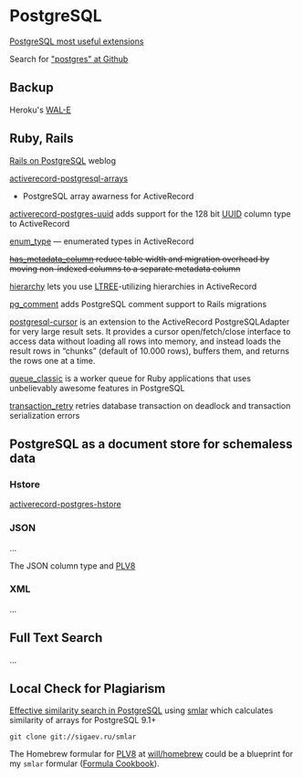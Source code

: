 # PostgreSQL

[PostgreSQL most useful extensions](http://railsware.com/blog/2012/04/23/postgresql-most-useful-extensions/)

Search for
["postgres" at Github](https://github.com/search?q=postgres&repo=&langOverride=&start_value=1&type=Repositories&language=Ruby)

## Backup ##

Heroku's [WAL-E](https://github.com/heroku/WAL-E)


## Ruby, Rails ##

[Rails on PostgreSQL](http://railsonpostgresql.com/) weblog

[activerecord-postgresql-arrays](https://github.com/funny-falcon/activerecord-postgresql-arrays)
- PostgreSQL array awarness for ActiveRecord

[activerecord-postgres-uuid](https://github.com/ivanvanderbyl/activerecord-postgres-uuid)
adds support for the 128 bit [UUID](http://www.postgresql.org/docs/current/static/uuid-ossp.html)
column type to ActiveRecord

[enum_type](https://github.com/RISCfuture/enum_type)
— enumerated types in ActiveRecord

<del>[has\_metadata\_column](https://github.com/RISCfuture/has_metadata_column)
reduce table width and migration overhead by moving non-indexed columns to a
separate metadata column</del>

[hierarchy](https://github.com/RISCfuture/hierarchy) lets you use
[LTREE](http://www.postgresql.org/docs/current/static/ltree.html)-utilizing hierarchies in ActiveRecord

[pg_comment](https://github.com/albertosaurus/pg_comment)
adds PostgreSQL comment support to Rails migrations

[postgresql-cursor](https://github.com/afair/postgresql-cursor) is an extension
to the ActiveRecord PostgreSQLAdapter for very large result sets. It provides a
cursor open/fetch/close interface to access data without loading all rows into
memory, and instead loads the result rows in “chunks” (default of 10.000 rows),
buffers them, and returns the rows one at a time.

[queue_classic](https://github.com/ryandotsmith/queue_classic)
is a worker queue for Ruby applications that uses unbelievably awesome features in PostgreSQL

[transaction_retry](https://github.com/qertoip/transaction_retry) retries
database transaction on deadlock and transaction serialization errors

## PostgreSQL as a document store for schemaless data ##

### Hstore ###

[activerecord-postgres-hstore](https://github.com/softa/activerecord-postgres-hstore)

### JSON ###

…

The JSON column type and [PLV8](https://code.google.com/p/plv8js/)

### XML ###

…

## Full Text Search ##

…

## Local Check for Plagiarism ##

[Effective similarity search in PostgreSQL](http://railsware.com/blog/2012/05/10/effective-similarity-search-in-postgresql/)
using
[smlar](http://sigaev.ru/git/gitweb.cgi?p=smlar.git;a=blob;hb=HEAD;f=README)
which calculates similarity of arrays for PostgreSQL 9.1+

    git clone git://sigaev.ru/smlar

The Homebrew formular for [PLV8](https://code.google.com/p/plv8js/) at
[will/homebrew](https://github.com/will/homebrew/commit/0053e3b78bf36d20822a6da966064c905bb3c4b4)
could be a blueprint for my `smlar` formular
([Formula Cookbook](https://github.com/mxcl/homebrew/wiki/Formula-Cookbook)).

